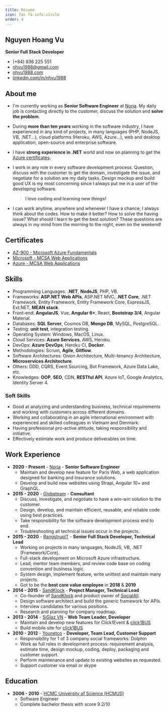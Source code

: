 ```yaml
---
title: Résumé
icon: fas fa-info-circle
order: 4
---
```


## Nguyen Hoang Vu

**Senior Full Stack Developer**

* (+84) 936 225 551
* [nhvu1988@gmail.com](mailto:nhvu1988@gmail.com)
* [nhvu1988.com](https://nhvu1988.com)
* [linkedin.com/in/nhvu1988](https://www.linkedin.com/in/nhvu1988/)

## About me

* I'm currently working as **Senior Software Engineer** at [Noria](https://noria.no). My daily job is contacting directly to the customer, discuss the solution and **solve the problem**.
* During **more than ten years** working in the software industry, I have experienced in any kind of projects, in many languages (PHP, NodeJS, VB, .NET...), cloud platforms (Heroku, AWS, Azure...), web and desktop application, open-source and enterprise software.
* I have **strong experience in .NET** world and now on planning to get the [Azure certificates](https://docs.microsoft.com/en-us/learn/paths/azure-fundamentals/).
* I work in any role in every software development process. Question, discuss with the customer to get the domain, investigate the issue, and negotiate for a solution are my daily tasks. Design mockup and build good UX is my most concerning since I always put me in a user of the developing software.

  > **I love coding and learning new things!**
* I can work anytime, anywhere and whenever I have a chance, I always think about the codes. How to make it better? How to solve the having issue? What should I learn to get the best solution? These questions are always in my mind from the morning to the night, even on the weekend!

## Certificates

* [AZ-900 - Microsoft Azure Fundamentals](https://nhvu1988.com/assets/pdfs/AZ-900-NHV.pdf)
* [Microsoft - MCSA Web Applications](https://www.youracclaim.com/badges/f4af1d7a-3b38-4b19-9bca-3762399e4d80/linked_in_profile)
* [Azure - MCSA Web Applications](https://www.youracclaim.com/badges/f4af1d7a-3b38-4b19-9bca-3762399e4d80/linked_in_profile)

## Skills

* Programming Languages: **.NET**, **NodeJS**, PHP, VB.
* Frameworks: **ASP.NET Web APIs**, ASP.NET MVC, **.NET Core**, .NET Framework, Entity Framework, Entity Framework Core, ExpressJS, Ext.NET, **MEAN stack**.
* Front-end: **AngularJS**, Vue, **Angular 6+**, React, **Bootstrap 3/4**, Angular Material.
* Databases: **SQL Server**, Cosmos DB, **Mongo DB**, MySQL, PostgreSQL.
* Testing: **unit test**, integration testing.
* Operating System: Windows, MacOS, Linux.
* Cloud Services: **Azure Services**, AWS, Heroku.
* DevOps: **Azure DevOps**, Heroku CI, **Docker**.
* Methodologies: Scrum, **Agile**, **Gitflow**.
* Software Architectures: Onion Architecture, Multi-tenancy Architecture, **Microservices Architecture**.
* Others: DDD, CQRS, Event Sourcing, Bot Framework, Azure Data Lake, etc.
* Knowledges: **OOP**, **SEO**, CDN, **RESTful API**, Azure IoT, Google Analytics, Identity Server 4.

### Soft Skills

* Good at analyzing and understanding business, technical requirements and working with customers across different domains.
* Working and collaborating in an agile international environment with experienced and skilled colleagues in Vietnam and Denmark.
* Having professional pro-active attitude, taking responsibility and initiative.
* Effectively estimate work and produce deliverables on time.

## Work Experience

* **2020 - Present** - [Noria](https://noria.no) - **Senior Software Engineer**
  * Maintain and develop new feature for Paris Web, a web application designed for banking and insurance solutions.
  * Develop and build new websites using Strapi, Angular 10+ and GraphQL.
* **2015 - 2020** - [Globeteam](https://www.globeteam.com) - **Consultant**
  * Discuss, investigate, and negotiate to have a win-win solution to the customer.
  * Design, develop, and maintain efficient, reusable, and reliable code using best practices.
  * Take responsibility for the software development process end to end.
  * Troubleshooting all technical issues occur in the projects.
* **2015 - 2020** - [RangstrupIT](http://it.rangstrup.com) - **Senior Full Stack Developer, Technical Lead**
  * Working on projects in many languages, NodeJS, VB, .NET (Framework/Core).
  * Full-stack development on Microsoft Azure infrastructure.
  * Lead, mentor team members, and review code base on coding convention and business logic.
  * System design, implement feature, write unittest and maintain many projects.
  * Got to be the **best core value employee** in **2018** & **2019**
* **2014 - 2015** - [SandKlock](https://www.sandklock.com) - **Project Manager, Technical Lead**
  * Co-founder of [SandKlock](https://www.sandklock.com) and product owner of [SocialAll](https://socialall.dev).
  * Design software architect and build the generic framework for APIs.
  * Interview candidates for various positions.
  * Research and planning for company roadmap.
* **2013 - 2014** - [SiGlaz VN](http://www.siglaz.com) - **Web Team Leader, Developer**
  * Maintain and develop new features for Click1Event & [click1BUS](http://click1bus.com)
  * Build mobile site for [click1BUS](http://click1bus.com)
* **2010 - 2012** - [Younetco](http://www.younetco.com) - **Developer, Team Lead, Customer Support**
  * Responsibility for 1 of 3 company social frameworks: Dolphin
  * Work as full roles in development process: requirement analysis, estimate time, design mockup, coding, deploy, packaging and customer support.
  * Perform maintenance and update to existing websites as requested.
  * Support customer via email or skype

## Education

* **2006 - 2010** - [HCMC University of Science (HCMUS)](http://hcmus.edu.vn)
  * Software Engineer
  * Complete bachelor thesis with score 9.2/10
